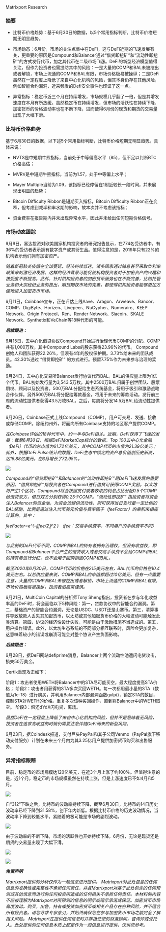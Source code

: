 Matrixport Research

### 摘要

- 比特币价格趋势：基于6月30日的数据，以5个常用指标判断，比特币价格短期无明显趋势。

- 市场动态：6月份，市场的关注点集中在DeFi，这与DeFi近期的飞速发展有关，更重要的原因是Compound和Balancer通过“借贷即挖矿”和“流动性即挖矿”的方式发行代币，加之其代币在二级市场飞涨。DeFi的新型经济模型值得关注，但作为投资者也需提防其中的风险：一是大量的COMP和BAL未被挖出或者解锁，市场上流通的COMP和BAL有限，市场价格极易被操纵；二是DeFi虽然在一定程度上降低了来自中心化机构的风险，但其本身仍存在其他风险，例如智能合约漏洞，近来频发的Defi安全事件也印证了这一点。

- 异常指标：稳定币近三个月在持续增发，市场规模几乎翻了一倍，但是其增发速度在本月有所放缓。虽然稳定币在持续增发，但市场的活跃性在持续下降，加密货币的价格波动率也在不断下降，进而使得6月份的现货和期货的交易量出现了大幅下滑。

### 比特币价格趋势
基于6月30日的数据，以下述5个常用指标判断，比特币价格短期无明显趋势。具体来说：

- NVTS是中短期牛熊指标，当前处于中等偏高水平（85），但不足以判断BTC价格高估；

- MVRV是中短期牛熊指标，当前为1.57，处于中等偏上水平；

- Mayer Multiple当前为1.09，该指标已经停留在1附近较长一段时间，并未展现出明显的趋势；

- Bitcoin Difficulty Ribbon是短期买入指标，Bitcoin Difficulty Ribbon正在变窄，但考虑到减半和丰水期的影响，故本次并不考虑该指标；

- 资金费率在报告期内并未出现异常水平，因此并未给出任何短期价格信号。

### 市场动态跟踪

6月9日，富达投资对欧美国家机构投资者的研究报告显示，在774名受访者中，有36%的受访者表示拥有数字资产或其衍生品。值得注意的是，2019年只有22%的机构表示他们拥有加密资产。

*随着新冠肺炎疫情在全球蔓延，经济持续低迷，诸多国家通过降息甚至采取负利率政策来刺激经济发展。这样的经济背景可能促使机构投资者对于加密资产的兴趣和接受度不断提高。此外，针对机构投资者的加密货币服务也在不断完善，比如托管业务和大宗经纪业务的推出，期货期权市场的完善，都使得机构投资者能够更加方便地进入加密货币市场。*

6月11日，Coinbase宣布，正在评估上线Aave、Aragon、Arweave、Bancor、COMP、DigiByte、Horizen、Livepeer、NuCypher、Numeraire、KEEP Network、Origin Protocol、Ren、Render Network、Siacoin、SKALE Network、Synthetix和VeChain等18种代币的可能。

***后续跟进：***

6月15日，去中心化借贷协议Compound开始进行治理代币COMP的分配。COMP共有1,000万枚。其中Compound Labs的股东获得23.96%的代币。 Compound创始人和团队获得22.26%，但须有4年的股权保护期。3.73%给未来的团队成员。42.30%通过 “借贷即挖矿” 的方式进行。预留7.75%作为未来参与治理的奖励。

6月24日，去中心化交易所Balancer发行协议代币BAL。BAL的供应量上限为1亿个代币。BAL初始发行量为3,543.5万枚。其中2500万BAL归属于创世团队、股票期权、顾问以及投资者。500万BAL分配给生态系统基金，将用于吸引和激励战略合作伙伴。另外500万BAL将分配给筹款基金，将用于未来的筹款活动。发行前三周的流动性提供者获得43.5万枚BAL。之后，每周将分发14.5万BAL给流动性提供者。

6月26日，Coinbase正式上线Compound（COMP），用户可交易、发送、接收或存储COMP。除纽约州外，将面向所有Coinbase支持的地区客户提供COMP。

*在Coinbase评估的18种代币中，约一半与DeFi相关。近期，DeFi获得了飞速的发展：截至6月30日，根据DeFiMarketCap统计的数据，Top 100去中心化金融（DeFi）代币的总市值为61.72亿美元，其中COMP代币的市值为21.39亿美元；此外，根据DeFi Pulse统计的数据，DeFi生态中锁定的资产总价值创历史新高，达16.88亿美元，在6月增长了72.95%。*

![](https://raw.github.com/matrixport-article/matrixport-article.github.io/master/_images/6/1.png)

*Compound的“借贷即挖矿”和Balancer的“流动性即挖矿”是DeFi飞速发展的重要原因。“借贷即挖矿”指投资者在Compound进行借贷可获得COMP奖励。以太坊每产生1个区块，Compound将会按照支付或者收取的利息占比分配0.5个COMP给借贷双方，借贷双方分别获得0.25个COMP。“流动性即挖矿” 指投资者将资金注入Balancer的资金池，为资金池提供流动性，则可获得当日发行量一定比例的BAL奖励，比例是通过注入代币美元价值与费率因子（feeFactor）的乘积来相应计算的。其中：*

*feeFactor=e^(-〖fee/2〗^2 ) （fee：交易手续费率，不同用户的手续费率不同）*

![](https://raw.github.com/matrixport-article/matrixport-article.github.io/master/_images/6/2.png)

*与此前的DeFi代币不同，COMP和BAL的持有者拥有治理权，但没有收益权，即Compound和Balancer平台产生的借贷收入或者交易手续费不会给COMP和BAL的持有者进行分红，也不会用于回购销毁COMP和BAL。*

*截至2020年6月30日，COMP代币的价格在215美元左右，BAL代币的价格在10.4美元左右。以总供应量来说，COMP和BAL的市值都超过10亿美元。但有一点需要注意，大量的COMP和BAL未被挖出或者解锁，市场上流通的COMP和BAL有限，市场价格极易被操纵，投资者追高需谨慎。*

6月21日，MultiCoin Capital的分析师Tony Sheng指出，投资者在参与年化收益率高的DeFi时，将会面临以下5种风险：第一，贷款协议中的智能合约漏洞。第二，基础资产的智能合约漏洞，无论是USDC、USDT还是山寨币。第三，清算事件导致放款人丢失其加密货币，以太坊或其他加密货币价格的大幅波动可能触发此类清算。第四，协议的经济性设计失败，可能是由于激励措施不当造成的。第五，用户操作错误。此外，以太坊生态系统的不同部分相互联系时，风险会更加复杂，这意味着较小的错误或崩溃可能会对整个协议产生负面影响。

***后续跟进：***

6月28日，据DeFi网站defiprime消息，Balancer上两个流动性池遭闪电贷攻击，损失50万美金。

Certik重现攻击如下：

阶段1：攻击者使用WETH将Balancer中的STA尽可能买空，最大程度提高STA价格；
阶段2：攻击者用获得的STA多次买回WETH。每一次都用最小量的STA（数值为1e-18）进行购买，并利用Balancer内部漏洞函数gulp()，锁定STA的数目，控制STA对WETH的价格。重复多次该种买回操作，直到将Balancer中的WETH取空。
阶段3：偿还dYdX闪电贷，离场。

*虽然DeFi在一定程度上降低了来自中心化机构的风险，但并不是意味着无风险，投资者在追求高收益的时候仍需要注意伴随DeFi而来的新型风险。*

6月23日，据Coindesk报道，支付巨头PayPal和其子公司Venmo（PayPal旗下移动支付服务）计划在未来三个月内为其3.25亿用户提供加密货币购买和出售服务。

### 异常指标跟踪

目前，稳定币的市场规模达120亿美元，在近3个月上涨了约100%。但值得注意的是，近1个月，稳定币的市场规模虽然在持续上涨，但是上涨速度已不如4月和5月。

![](https://raw.github.com/matrixport-article/matrixport-article.github.io/master/_images/6/3.png)

自“312”下跌之后，比特币的波动率持续下降，截至6月30日，比特币的14日历史波动率已经下降到31.58%，创下年内新低。根据比特币价格的历史波动情况，当波动率下降到较低水平，紧随着的极可能是市场的剧烈波动。

![](https://raw.github.com/matrixport-article/matrixport-article.github.io/master/_images/6/4.png)

由于波动率的不断下降，市场的活跃性也开始持续下降，6月份，无论是现货还是期货的交易量出现了大幅下滑。

![](https://raw.github.com/matrixport-article/matrixport-article.github.io/master/_images/6/5.png)

![](https://raw.github.com/matrixport-article/matrixport-article.github.io/master/_images/6/6.png)

***免责声明***

*Matrixport提供的分析仅作为一般信息进行提供。 Matrixport对此处包含的任何信息的准确性或完整性不承担任何责任，并且Matrixport对基于此处包含的任何预测或其他信息而进行的任何投资所造成的任何损失不承担任何责任。本材料的内容不应被理解为Matrixport对所预测的信息的明示或暗示承诺或保证。加密货币市场高度波动。购买，出售，持有或投资加密货币或相关产品存在各种风险，并不适合所有投资者。请您寻求专家意见，并始终确保您在参与加密货币市场之前完全了解相关风险。
Matrixport在提供任何信息时并非担任您的财务顾问，咨询师或受托人。此处提供的任何信息本质上都是作为一般信息进行提供，仅供您参考。*
